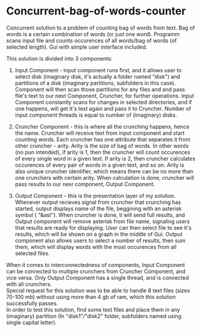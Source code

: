 # Concurrent-bag-of-words-counter
Concurrent solution to a problem of counting bag of words from text.
Bag of words is a certain combination of words (or just one word). Programm scans input file and counts occurences of all words/bag of words (of selected length). 
Gui with simple user interface included. </br>

This solution is divided into 3 components:

1. Input Component - input component runs first, and it allows user to select disk (imaginary disk, it's actually a folder named "disk") and 
   partitions of a disk (imaginary partitions, subfolders in this case). Component will then scan those partitions for any files and and pass file's 
   text to our next Component, Cruncher, for further operations. Input Component constantly scans for changes in selected directories, and if one happens, 
   will get it's text again and pass it to Cruncher. Number of input component threads is equal to number of (imaginary) disks.
   
2. Cruncher Component - this is where all the crunching happens, hence the name. Cruncher will receive text from input component and start counting words.
   Each cruncher has one attribute that separates it from other cruncher - arity. Arity is the size of bag of words. In other words (no pun intended), if arity is 1,
   then the cruncher will count occurences of every single word in a given text. If arity is 2, then cruncher calculates occurences of every pair of words in a given text,
   and so on. Arity is also unique cruncher identifier, which means there can be no more than one crunchers with certain arity. When calculation is done, cruncher will pass
   results to our nexr component, Output Component.
   
3. Output Component - this is the presentation layer of my solution. Whenever output recieves signal from cruncher that crunching has started, output displays name of the file,
   beggining with an asterisk symbol ( "&ast"). When cruncher is done, ti will send full results, and Output component will remove asterisk from file name, signaling users 
   that results are ready for displaying. User can then select file to see it's results, which will be shown on a graph in the middle of Gui.
   Output component also allows users to select a number of results, then sum them, which will display words with the most occurences from all selected files. 
   
When it comes to interconnectedness of components, Input Component can be connected to multiple crunchers from Cruncher Component, and vice versa. Only Output Component 
has a single thread, and is connected with all crunchers. </br>
Special request for this solution was to be able to handle 8 text files (sizes 70-100 mb) without using more than 4 gb of ram, which this solution successfully passes. </br>
In order to test this solution, find some text files and place them in any (imaginary) partition (In "disk1"/"disk2" folder, subfolders named using single capital letter).
